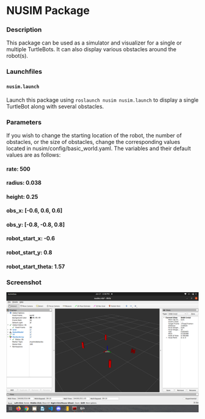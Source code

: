 # NUSIM Package

### Description
This package can be used as a simulator and visualizer for a single or multiple TurtleBots. It can also
display various obstacles around the robot(s).

### Launchfiles
#### `nusim.launch`
Launch this package using `roslaunch nusim nusim.launch` to display a single TurtleBot along with several obstacles.

### Parameters
If you wish to change the starting location of the robot, the number of obstacles, or the size of obstacles, change
the corresponding values located in nusim/config/basic_world.yaml. The variables and their default values are as follows:

#### rate: 500
#### radius: 0.038
#### height: 0.25
#### obs_x: [-0.6, 0.6, 0.6]
#### obs_y: [-0.8, -0.8, 0.8]
#### robot_start_x: -0.6
#### robot_start_y: 0.8
#### robot_start_theta: 1.57

### Screenshot
![nusim.launch Screenshot](images/nusim1.png)